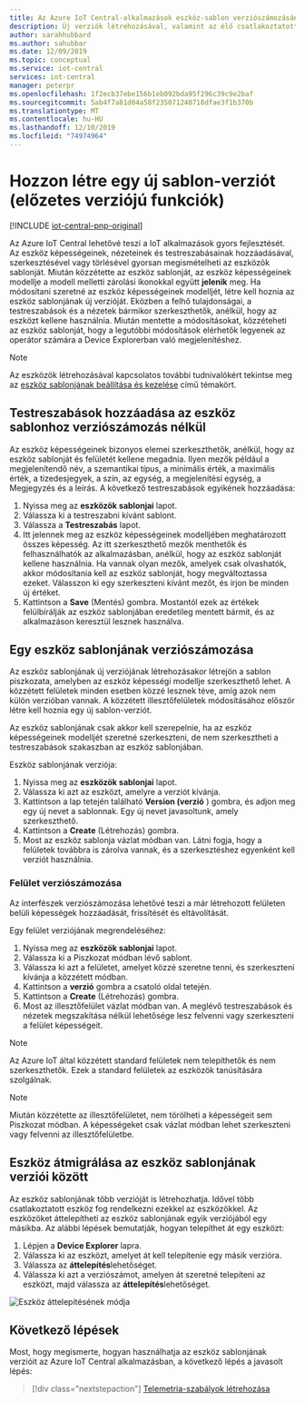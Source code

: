 ```yaml
---
title: Az Azure IoT Central-alkalmazások eszköz-sablon verziószámozásának ismertetése | Microsoft Docs
description: Új verziók létrehozásával, valamint az élő csatlakoztatott eszközök hatása nélkül megismételheti az eszközök sablonjait
author: sarahhubbard
ms.author: sahubbar
ms.date: 12/09/2019
ms.topic: conceptual
ms.service: iot-central
services: iot-central
manager: peterpr
ms.openlocfilehash: 1f2ecb37ebe156b1eb092bda95f296c39c9e2baf
ms.sourcegitcommit: 5ab4f7a81d04a58f235071240718dfae3f1b370b
ms.translationtype: MT
ms.contentlocale: hu-HU
ms.lasthandoff: 12/10/2019
ms.locfileid: "74974964"
---
```

# <a name="create-a-new-device-template-version-preview-features"></a>Hozzon létre egy új sablon-verziót (előzetes verziójú funkciók)

[!INCLUDE [iot-central-pnp-original](../../../includes/iot-central-pnp-original-note.md)]

Az Azure IoT Central lehetővé teszi a IoT alkalmazások gyors fejlesztését. Az eszköz képességeinek, nézeteinek és testreszabásainak hozzáadásával, szerkesztésével vagy törlésével gyorsan megismételheti az eszközök sablonját. Miután közzétette az eszköz sablonját, az eszköz képességeinek modellje a modell melletti zárolási ikonokkal együtt **jelenik** meg. Ha módosítani szeretné az eszköz képességeinek modelljét, létre kell hoznia az eszköz sablonjának új verzióját. Eközben a felhő tulajdonságai, a testreszabások és a nézetek bármikor szerkeszthetők, anélkül, hogy az eszközt kellene használnia. Miután mentette a módosításokat, közzéteheti az eszköz sablonját, hogy a legutóbbi módosítások elérhetők legyenek az operátor számára a Device Explorerban való megjelenítéshez.

> [!NOTE]
> Az eszközök létrehozásával kapcsolatos további tudnivalókért tekintse meg az [eszköz sablonjának beállítása és kezelése](howto-set-up-template.md) című témakört.

## <a name="add-customizations-to-the-device-template-without-versioning"></a>Testreszabások hozzáadása az eszköz sablonhoz verziószámozás nélkül

Az eszköz képességeinek bizonyos elemei szerkeszthetők, anélkül, hogy az eszköz sablonját és felületét kellene megadnia. Ilyen mezők például a megjelenítendő név, a szemantikai típus, a minimális érték, a maximális érték, a tizedesjegyek, a szín, az egység, a megjelenítési egység, a Megjegyzés és a leírás. A következő testreszabások egyikének hozzáadása:

1. Nyissa meg az **eszközök sablonjai** lapot.
1. Válassza ki a testreszabni kívánt sablont.
1. Válassza a **Testreszabás** lapot.
1. Itt jelennek meg az eszköz képességeinek modelljében meghatározott összes képesség. Az itt szerkeszthető mezők menthetők és felhasználhatók az alkalmazásban, anélkül, hogy az eszköz sablonját kellene használnia. Ha vannak olyan mezők, amelyek csak olvashatók, akkor módosítania kell az eszköz sablonját, hogy megváltoztassa ezeket. Válasszon ki egy szerkeszteni kívánt mezőt, és írjon be minden új értéket.
1. Kattintson a **Save** (Mentés) gombra. Mostantól ezek az értékek felülbírálják az eszköz sablonjában eredetileg mentett bármit, és az alkalmazáson keresztül lesznek használva.

## <a name="versioning-a-device-template"></a>Egy eszköz sablonjának verziószámozása

Az eszköz sablonjának új verziójának létrehozásakor létrejön a sablon piszkozata, amelyben az eszköz képességi modellje szerkeszthető lehet. A közzétett felületek minden esetben közzé lesznek téve, amíg azok nem külön verzióban vannak. A közzétett illesztőfelületek módosításához először létre kell hoznia egy új sablon-verziót.

Az eszköz sablonjának csak akkor kell szerepelnie, ha az eszköz képességeinek modelljét szeretné szerkeszteni, de nem szerkesztheti a testreszabások szakaszban az eszköz sablonjában. 

Eszköz sablonjának verziója:

1. Nyissa meg az **eszközök sablonjai** lapot.
1. Válassza ki azt az eszközt, amelyre a verziót kívánja.
1. Kattintson a lap tetején található **Version (verzió** ) gombra, és adjon meg egy új nevet a sablonnak. Egy új nevet javasoltunk, amely szerkeszthető.
1. Kattintson a  **Create** (Létrehozás) gombra.
1. Most az eszköz sablonja vázlat módban van. Látni fogja, hogy a felületek továbbra is zárolva vannak, és a szerkesztéshez egyenként kell verziót használnia. 

### <a name="versioning-an-interface"></a>Felület verziószámozása

Az interfészek verziószámozása lehetővé teszi a már létrehozott felületen belüli képességek hozzáadását, frissítését és eltávolítását. 

Egy felület verziójának megrendeléséhez:

1. Nyissa meg az **eszközök sablonjai** lapot.
1. Válassza ki a Piszkozat módban lévő sablont.
1. Válassza ki azt a felületet, amelyet közzé szeretne tenni, és szerkeszteni kívánja a közzétett módban.
1. Kattintson a **verzió** gombra a csatoló oldal tetején. 
1. Kattintson a  **Create** (Létrehozás) gombra.
1. Most az illesztőfelület vázlat módban van. A meglévő testreszabások és nézetek megszakítása nélkül lehetősége lesz felvenni vagy szerkeszteni a felület képességeit. 

> [!NOTE]
> Az Azure IoT által közzétett standard felületek nem telepíthetők és nem szerkeszthetők. Ezek a standard felületek az eszközök tanúsítására szolgálnak.

> [!NOTE]
> Miután közzétette az illesztőfelületet, nem törölheti a képességeit sem Piszkozat módban. A képességeket csak vázlat módban lehet szerkeszteni vagy felvenni az illesztőfelületbe.


## <a name="migrate-a-device-across-device-template-versions"></a>Eszköz átmigrálása az eszköz sablonjának verziói között

Az eszköz sablonjának több verzióját is létrehozhatja. Idővel több csatlakoztatott eszköz fog rendelkezni ezekkel az eszközökkel. Az eszközöket áttelepítheti az eszköz sablonjának egyik verziójából egy másikba. Az alábbi lépések bemutatják, hogyan telepíthet át egy eszközt:

1. Lépjen a **Device Explorer** lapra.
1. Válassza ki az eszközt, amelyet át kell telepítenie egy másik verzióra.
1. Válassza az **áttelepítés**lehetőséget.
1. Válassza ki azt a verziószámot, amelyen át szeretné telepíteni az eszközt, majd válassza az **áttelepítés**lehetőséget.

![Eszköz áttelepítésének módja](media/howto-version-device-template/pick-version.png)

## <a name="next-steps"></a>Következő lépések

Most, hogy megismerte, hogyan használhatja az eszköz sablonjának verzióit az Azure IoT Central alkalmazásban, a következő lépés a javasolt lépés:

> [!div class="nextstepaction"]
> [Telemetria-szabályok létrehozása](tutorial-create-telemetry-rules.md)
